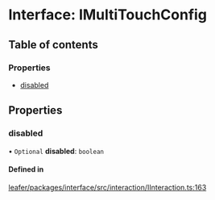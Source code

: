 # Interface: IMultiTouchConfig

## Table of contents

### Properties

- [disabled](IMultiTouchConfig.md#disabled)

## Properties

### disabled

• `Optional` **disabled**: `boolean`

#### Defined in

[leafer/packages/interface/src/interaction/IInteraction.ts:163](https://github.com/leaferjs/leafer/blob/a165a56/packages/interface/src/interaction/IInteraction.ts#L163)
